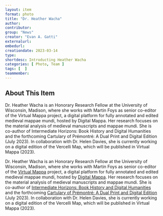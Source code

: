 ```yaml
---
layout: item
format: photo
title: "Dr. Heather Wacha"
author: 
contributor: 
group: "News"
creator: "Evan A. Gatti"
externalurl: 
embedurl: 
creationdate: 2023-03-14
type:
shortdesc: Introducting Heather Wacha
categories: [ Photo, Team ]
tags: [  ]
teammember: 
---
```

## About This Item
Dr. Heather Wacha is an Honorary Research Fellow at the University of Wisconsin, Madison, where she works with Martin Foys as senior co-editor of the Virtual Mappa project, a digital platform for fully annotated and edited medieval mappae mundi, hosted by Digital Mappa. Her research focuses on the material analysis of medieval manuscripts and mappae mundi. She is co-author of Intermediate Horizons: Book History and Digital Humanities and the forthcoming Cartulary of Prémontré: A Dual Print and Digital Edition (July 2023). In collaboration with Dr. Helen Davies, she is currently working on a digital edition of the Vercelli Map, which will be published in Virtual Mappa (2023).

Dr. Heather Wacha is an Honorary Research Fellow at the University of Wisconsin, Madison, where she works with Martin Foys as senior co-editor of the <a href=https://sims2.digitalmappa.org/36>Virtual Mappa</a> project, a digital platform for fully annotated and edited medieval mappae mundi, hosted by <a href=https://www.digitalmappa.org/>Digital Mappa</a>. Her research focuses on the material analysis of medieval manuscripts and mappae mundi. She is co-author of <a href=https://uwpress.wisc.edu/books/5809.htm>Intermediate Horizons: Book History and Digital Humanities</a> and the forthcoming <a href=https://utorontopress.com/9781487544836/the-cartulary-of-premontre/> Cartulary of Prémontré: A Dual Print and Digital Edition</a> (July 2023). In collaboration with Dr. Helen Davies, she is currently working on a digital edition of the Vercelli Map, which will be published in Virtual Mappa (2023).
